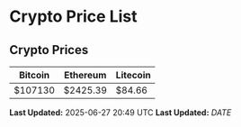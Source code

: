 # Crypto Price List

## Crypto Prices
| Bitcoin | Ethereum | Litecoin |
| ------- | -------- | -------- |
| $107130 | $2425.39 | $84.66 |
**Last Updated:** 2025-06-27 20:49 UTC
**Last Updated:** $DATE$
